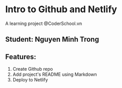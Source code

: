 # Intro to Github and Netlify

A learning project @CoderSchool.vn

## Student: Nguyen Minh Trong

## Features:

1. Create Github repo
2. Add project's README using Markdown
3. Deploy to Netlify
